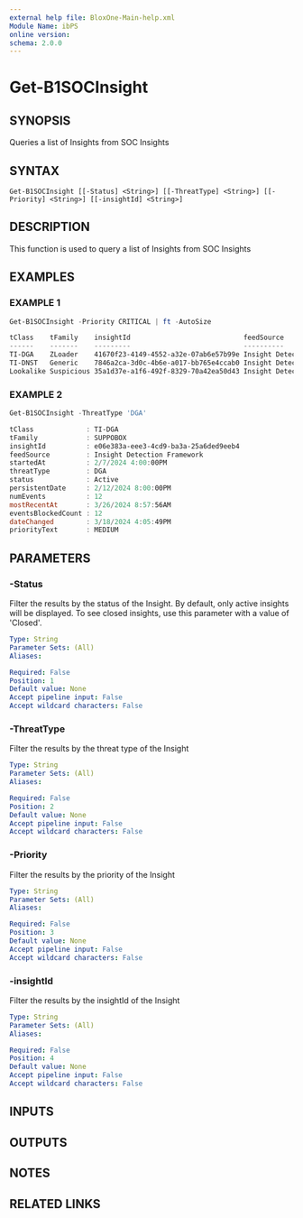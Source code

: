```yaml
---
external help file: BloxOne-Main-help.xml
Module Name: ibPS
online version:
schema: 2.0.0
---
```


# Get-B1SOCInsight

## SYNOPSIS
Queries a list of Insights from SOC Insights

## SYNTAX

```
Get-B1SOCInsight [[-Status] <String>] [[-ThreatType] <String>] [[-Priority] <String>] [[-insightId] <String>]
```

## DESCRIPTION
This function is used to query a list of Insights from SOC Insights

## EXAMPLES

### EXAMPLE 1
```powershell
Get-B1SOCInsight -Priority CRITICAL | ft -AutoSize

tClass    tFamily    insightId                            feedSource                  startedAt           threatType       status persistentDate     numEvents mostRecentAt
------    -------    ---------                            ----------                  ---------           ----------       ------ --------------     --------- ------------
TI-DGA    ZLoader    41670f23-4149-4552-a32e-07ab6e57b99e Insight Detection Framework 2/7/2024 4:00:00PM  DGA              Active 2/7/2024 4:00:00PM 376       3/26/2024 8:57:56AM
TI-DNST   Generic    7846a2ca-3d0c-4b6e-a017-bb765e4ccab0 Insight Detection Framework 4/3/2023 7:00:00AM  DNS Tunneling    Active 4/5/2023 6:00:00AM 20308     3/26/2024 10:59:30AM
Lookalike Suspicious 35a1d37e-a1f6-492f-8329-70a42ea50d43 Insight Detection Framework 3/13/2024 8:00:00PM Lookalike Threat Active 3/4/2024 7:00:00PM 10        3/15/2024 4:27:00PM
```

### EXAMPLE 2
```powershell
Get-B1SOCInsight -ThreatType 'DGA'

tClass             : TI-DGA
tFamily            : SUPPOBOX
insightId          : e06e383a-eee3-4cd9-ba3a-25a6ded9eeb4
feedSource         : Insight Detection Framework
startedAt          : 2/7/2024 4:00:00PM
threatType         : DGA
status             : Active
persistentDate     : 2/12/2024 8:00:00PM
numEvents          : 12
mostRecentAt       : 3/26/2024 8:57:56AM
eventsBlockedCount : 12
dateChanged        : 3/18/2024 4:05:49PM
priorityText       : MEDIUM
```

## PARAMETERS

### -Status
Filter the results by the status of the Insight.
By default, only active insights will be displayed.
To see closed insights, use this parameter with a value of 'Closed'.

```yaml
Type: String
Parameter Sets: (All)
Aliases:

Required: False
Position: 1
Default value: None
Accept pipeline input: False
Accept wildcard characters: False
```

### -ThreatType
Filter the results by the threat type of the Insight

```yaml
Type: String
Parameter Sets: (All)
Aliases:

Required: False
Position: 2
Default value: None
Accept pipeline input: False
Accept wildcard characters: False
```

### -Priority
Filter the results by the priority of the Insight

```yaml
Type: String
Parameter Sets: (All)
Aliases:

Required: False
Position: 3
Default value: None
Accept pipeline input: False
Accept wildcard characters: False
```

### -insightId
Filter the results by the insightId of the Insight

```yaml
Type: String
Parameter Sets: (All)
Aliases:

Required: False
Position: 4
Default value: None
Accept pipeline input: False
Accept wildcard characters: False
```

## INPUTS

## OUTPUTS

## NOTES

## RELATED LINKS
